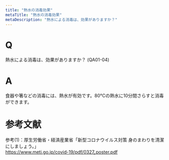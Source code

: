 ```yaml
---
title: "熱水の消毒効果"
metaTitle: "熱水の消毒効果"
metaDescription: "熱水による消毒は、効果がありますか？"
---
```


# Q
熱水による消毒は、効果がありますか？
(QA01-04)
​
# A
食器や箸などの消毒には、熱水が有効です。80℃の熱水に10分間さらすと消毒ができます。

# 参考文献
参考(1)：厚生労働省・経済産業省「新型コロナウイルス対策 身のまわりを清潔にしましょう。」  
https://www.meti.go.jp/covid-19/pdf/0327_poster.pdf